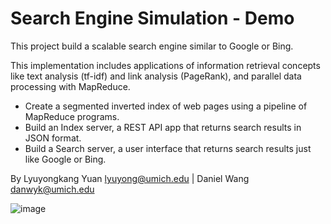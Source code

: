 Search Engine Simulation - Demo
===========================
This project build a scalable search engine similar to Google or Bing.

This implementation includes applications of information retrieval concepts like text analysis (tf-idf) and link analysis (PageRank), and parallel data processing with MapReduce.

* Create a segmented inverted index of web pages using a pipeline of MapReduce programs.
* Build an Index server, a REST API app that returns search results in JSON format.
* Build a Search server, a user interface that returns search results just like Google or Bing.

By Lyuyongkang Yuan <lyuyong@umich.edu> | Daniel Wang <danwyk@umich.edu> 

![image](https://github.com/AGoodName244/p5_search_engine/blob/main/p5_search_engine_demo.png)
